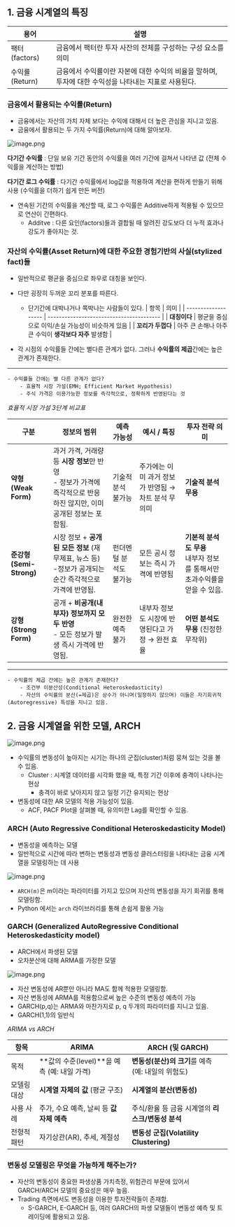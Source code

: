## 1. 금융 시계열의 특징

|용어|설명|
|---|---|
|팩터(factors)|금융에서 팩터란 투자 사잔의 전체를 구성하는 구성 요소를 의미|
|수익률(Return)|금융에서 수익률이란 자본에 대한 수익의 비율을 말하며, 투자에 대한 수익성을 나타내는 지표로 사용된다.|

### 금융에서 활용되는 수익률(Return)

- 금융에서는 자산의 가치 자체 보다는 수익에 대해서 더 높은 관심을 지니고 있음.
- 금융에서 활용되는 두 가지 수익률(Return)에 대해 알아보자.


![image.png](attachment:image.png)

**다기간 수익률** : 단일 보유 기간 동안의 수익률을 여러 기간에 걸쳐서 나타낸 값 (전체 수익률을 계산하는 방법)

**다기간 로그 수익률** : 다기간 수익률에서 log값을 적용하여 계산을 편하게 만들기 위해 사용 (수익률을 더하기 쉽게 만든 버전)

- 연속된 기간의 수익률을 계산할 때, 로그 수익률은 Additive하게 적용될 수 있으므로 연산이 간편하다.
    - Additve : 다른 요인(factors)들과 결합될 때 알려진 강도보다 더 누적 효과나 강도가 좋아지는 것.

### 자산의 수익률(Asset Return)에 대한 주요한 경험기반의 사실(stylized fact)들

- 일반적으로 평균을 중심으로 좌우로 대칭을 보인다.
- 다만 굉장히 두꺼운 꼬리 분포를 따른다.
    - 단기간에 대박나거나 쪽박나는 사람들이 있다.
    | 항목                  | 의미                                       |
| ------------------- | ---------------------------------------- |
| **대칭이다**            | 평균을 중심으로 이익/손실 가능성이 비슷하게 있음              |
| **꼬리가 두껍다**         | 아주 큰 손해나 아주 큰 수익이 **생각보다 자주** 발생함        |


- 각 시점의 수익률들 간에는 별다른 관계가 없다. 그러나 **수익률의 제곱**간에는 높은 관계가 존재한다.
---
    - 수익률들 간에는 별 다른 관계가 없다?
        - 효율적 시장 가설(EMH; Efficient Market Hypothesis)
        - 주식 가격은 이용가능한 정보를 즉각적으로, 정확하게 반영된다는 것
        
*효율적 시장 가설 3단계 비교표*

| 구분                    | 정보의 범위                             | 예측 가능성       | 예시 / 특징                        | 투자 전략 의미                |
| --------------------- | ---------------------------------- | ------------ | ------------------------------ | ----------------------- |
| **약형 (Weak Form)**    | 과거 가격, 거래량 등 **시장 정보**만 반영 <br>- 정보가 가격에 즉각적으로 반응하진 않지만, 이미 공개된 정보는 포함됨.        | 기술적 분석 불가능   | 주가에는 이미 과거 정보가 반영됨 → 차트 분석 무의미 | **기술적 분석 무용**           |
| **준강형 (Semi-Strong)** | 시장 정보 + **공개된 모든 정보** (재무제표, 뉴스 등)<br>-정보가 공개되는 순간 즉각적으로 가격에 반영됨. | 펀더멘털 분석도 불가능 | 모든 공시 정보는 즉시 가격에 반영됨           | **기본적 분석도 무용** <br>내부자 정보를 통해서만 초과수익률을 얻을 수 있음.          |
| **강형 (Strong Form)**  | 공개 + **비공개(내부자) 정보까지 모두 반영** <br> - 모든 정보가 발생 즉시 가격에 반영됨.      | 완전한 예측 불가    | 내부자 정보도 시장에 반영된다고 가정 → 완전 효율   | **어떤 분석도 무용** (진정한 무작위) |

---
    - 수익률의 제곱 간에는 높은 관계가 존재한다?
        - 조건부 이분산성(Conditional Heteroskedasticity)
        - 자산의 수익률의 분산(=제곱)은 상수가 아니며(일정하지 않으며) 이들은 자기회귀적(Autoregressive) 특성을 지니고 있음.

## 2. 금융 시계열을 위한 모델, ARCH

![image.png](attachment:image.png)

- 수익률의 변동성이 높아지는 시기는 하나의 군집(cluster)처럼 뭉쳐 있는 것을 볼 수 있음.
    - Cluster : 시계열 데이터를 시각화 했을 때, 특정 기간 이후에 충격이 나타나는 현상
        - 충격이 바로 낮아지지 않고 일정 기간 유지되는 현상
- 변동성에 대한 AR 모델의 적용 가능성이 있음.
    - ACF, PACF Plot을 살펴볼 때, 유의미한 Lag를 확인할 수 있음.

### ARCH (Auto Regressive Conditional Heteroskedasticity Model)

- 변동성을 예측하는 모델
- 일반적으로 시간에 따라 변하는 변동성과 변동성 클러스터링을 나타내는 금융 시계열을 모델링하는 데 사용

![image.png](attachment:image.png)

- `ARCH(m)`은 m이라는 파라미터를 가지고 있으며 자산의 변동성을 자기 회귀를 통해 모델링함.
- Python 에서는 `arch` 라이브러리를 통해 손쉽게 활용 가능

### GARCH (Generalized AutoRegressive Conditional Heteroskedasticity model)

- ARCH에서 파생된 모델
- 오차분산에 대해 ARMA를 가정한 모델

![image.png](attachment:image.png)

- 자산 변동성에 AR뿐만 아니라 MA도 함께 적용한 모델링함.
- 자산 변동성에 ARMA를 적용함으로써 높은 수준의 변동성 예측이 가능
- GARCH(p,q)는 ARMA와 마찬가지로 p, q 두개의 파라미터를 지니고 있음.
- GARCH(1,1)의 일반식

*ARIMA vs ARCH*

| 항목     | ARIMA                               | ARCH (및 GARCH)                                        |
| ------ | ----------------------------------- | ----------------------------------------------------- |
| 목적     | **값의 수준(level)**을 예측 (예: 내일 가격) | **변동성(분산)의 크기**를 예측 (예: 내일의 위험도)                      |
| 모델링 대상 | **시계열 자체의 값** (평균 구조)               | **시계열의 분산(변동성)**                                      |
| 사용 사례  | 주가, 수요 예측, 날씨 등 **값 자체 예측**         | 주식/환율 등 금융 시계열의 **리스크/변동성 분석**                        |
| 전형적 패턴 | 자기상관(AR), 추세, 계절성                   | **변동성 군집(Volatility Clustering)**                     |

### 변동성 모델링은 무엇을 가능하게 해주는가?

- 자산의 변동성이 중요한 파생상품 가치측정, 위험관리 부문에 있어서 GARCH/ARCH 모델의 중요성은 매우 높음.
- Trading 측면에서도 변동성을 이용한 투자전략들이 존재함.
     - S-GARCH, E-GARCH 등, 여러 GARCH의 파생 모델들이 변동성 예측 및 트레이딩에 활용되고 있음.
